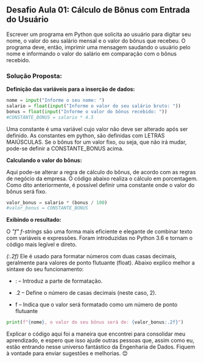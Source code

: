 ## Desafio Aula 01: Cálculo de Bônus com Entrada do Usuário
Escrever um programa em Python que solicita ao usuário para digitar seu nome, o valor do seu salário mensal e o valor do bônus que recebeu. O programa deve, então, imprimir uma mensagem saudando o usuário pelo nome e informando o valor do salário em comparação com o bônus recebido.

### Solução Proposta:
**Definição das variáveis para a inserção de dados:**

```PYTHON
nome = input("Informe o seu nome: ")
salario = float(input("Informe o valor do seu salário bruto: "))
bonus = float(input("Informe o valor do bônus recebido: "))
#CONSTANTE_BONUS = salario * 4.5
```
Uma constante é uma variável cujo valor não deve ser alterado após ser definido. As constantes em python, são definidas com LETRAS MAIÚSCULAS.
Se o bônus for um valor fixo, ou seja, que não irá mudar, pode-se definir a CONSTANTE_BONUS acima.

**Calculando o valor do bônus:**

Aqui pode-se alterar a regra de cálculo do bônus, de acordo com as regras de negócio da empresa. O código abaixo realiza o cálculo em porcentagem.
Como dito anteriormente, é possível definir uma constante onde o valor do bônus será fixo.

```PYTHON
valor_bonus = salario * (bonus / 100)
#valor_bonus = CONSTANTE_BONUS
```

**Exibindo o resultado:**

O *"f" f-strings* são uma forma mais eficiente e elegante de combinar texto com variáveis e expressões. Foram introduzidas no Python 3.6 e tornam o código mais legível e direto.

*(:.2f)* Ele é usado para formatar números com duas casas decimais, geralmente para valores de ponto flutuante (float). Abaixo explico melhor a sintaxe do seu funcionamento: 

- : – Introduz a parte de formatação.

- .2 – Define o número de casas decimais (neste caso, 2).

- f – Indica que o valor será formatado como um número de ponto flutuante

```PYTHON
print(f"{nome}, o valor do seu bônus será de: {valor_bonus:.2f}")
```
Explicar o código aqui foi a maneira que encontrei para consolidar meu aprendizado, e espero que isso ajude outras pessoas que, assim como eu, estão entrando nesse universo fantástico da Engenharia de Dados. Fiquem à vontade para enviar sugestões e melhorias. 😊